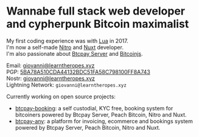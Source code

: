 # Wannabe full stack web developer and cypherpunk Bitcoin maximalist

My first coding experience was with [Lua](https://www.lua.org/) in 2017.  
I'm now a self-made [Nitro](https://nitro.unjs.io/) and [Nuxt](https://nuxt.com/) developer.    
I'm also passionate about [Btcpay Server](https://github.com/btcpayserver) and [Bitcoinjs](https://github.com/bitcoinjs/bitcoinjs-lib).  

Email: [giovanni@learntheropes.xyz](mailto:giovanni@learntheropes.xyz)  
PGP: [5BA78A510CDA44132BDC51FA58C798100FF8A743](https://keys.openpgp.org/vks/v1/by-fingerprint/5BA78A510CDA44132BDC51FA58C798100FF8A743)  
Nostr: [giovanni@learntheropes.xyz](https://iris.to/giovanni@learntheropes.xyz)  
Lightning Network: `giovanni@learntheropes.xyz`

Currently working on open source projects:  
- [btcpay-booking](https://github.com/learntheropes/btcpay-booking): a self custodial, KYC free, booking system for bitcoiners powered by Btcpay Server, Peach Bitcoin, Nitro and Nuxt.  
- [btcpay-any](https://github.com/learntheropes/btcpay-any): a platform for invoicing, ecommerce and bookings system powered by Btcpay Server, Peach Bitcoin, Nitro and Nuxt.  

